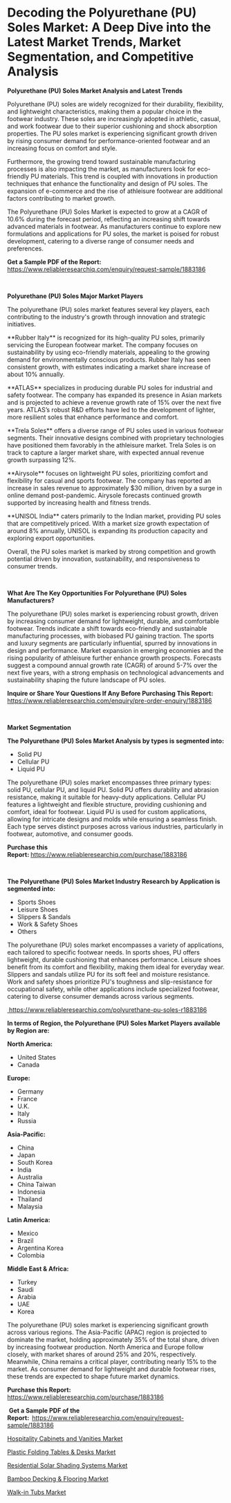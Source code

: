 <p><h1>Decoding the Polyurethane (PU) Soles Market: A Deep Dive into the Latest Market Trends, Market Segmentation, and Competitive Analysis</h1></p><p><strong>Polyurethane (PU) Soles Market Analysis and Latest Trends</strong></p>
<p><p>Polyurethane (PU) soles are widely recognized for their durability, flexibility, and lightweight characteristics, making them a popular choice in the footwear industry. These soles are increasingly adopted in athletic, casual, and work footwear due to their superior cushioning and shock absorption properties. The PU soles market is experiencing significant growth driven by rising consumer demand for performance-oriented footwear and an increasing focus on comfort and style.</p><p>Furthermore, the growing trend toward sustainable manufacturing processes is also impacting the market, as manufacturers look for eco-friendly PU materials. This trend is coupled with innovations in production techniques that enhance the functionality and design of PU soles. The expansion of e-commerce and the rise of athleisure footwear are additional factors contributing to market growth. </p><p>The Polyurethane (PU) Soles Market is expected to grow at a CAGR of 10.6% during the forecast period, reflecting an increasing shift towards advanced materials in footwear. As manufacturers continue to explore new formulations and applications for PU soles, the market is poised for robust development, catering to a diverse range of consumer needs and preferences.</p></p>
<p><strong>Get a Sample PDF of the Report:&nbsp;</strong> <a href="https://www.reliableresearchiq.com/enquiry/request-sample/1883186?utm_campaign=103&utm_medium=2&utm_source=Github&utm_content=ia&utm_term=10022025&utm_id=polyurethane-pu-soles">https://www.reliableresearchiq.com/enquiry/request-sample/1883186</a></p>
<p>&nbsp;</p>
<p><strong>Polyurethane (PU) Soles Major Market Players</strong></p>
<p><p>The polyurethane (PU) soles market features several key players, each contributing to the industry's growth through innovation and strategic initiatives. </p><p>**Rubber Italy** is recognized for its high-quality PU soles, primarily servicing the European footwear market. The company focuses on sustainability by using eco-friendly materials, appealing to the growing demand for environmentally conscious products. Rubber Italy has seen consistent growth, with estimates indicating a market share increase of about 10% annually.</p><p>**ATLAS** specializes in producing durable PU soles for industrial and safety footwear. The company has expanded its presence in Asian markets and is projected to achieve a revenue growth rate of 15% over the next five years. ATLAS’s robust R&D efforts have led to the development of lighter, more resilient soles that enhance performance and comfort.</p><p>**Trela Soles** offers a diverse range of PU soles used in various footwear segments. Their innovative designs combined with proprietary technologies have positioned them favorably in the athleisure market. Trela Soles is on track to capture a larger market share, with expected annual revenue growth surpassing 12%.</p><p>**Airysole** focuses on lightweight PU soles, prioritizing comfort and flexibility for casual and sports footwear. The company has reported an increase in sales revenue to approximately $30 million, driven by a surge in online demand post-pandemic. Airysole forecasts continued growth supported by increasing health and fitness trends.</p><p>**UNISOL India** caters primarily to the Indian market, providing PU soles that are competitively priced. With a market size growth expectation of around 8% annually, UNISOL is expanding its production capacity and exploring export opportunities.</p><p>Overall, the PU soles market is marked by strong competition and growth potential driven by innovation, sustainability, and responsiveness to consumer trends.</p></p>
<p>&nbsp;</p>
<p><strong>What Are The Key Opportunities For Polyurethane (PU) Soles Manufacturers?</strong></p>
<p><p>The polyurethane (PU) soles market is experiencing robust growth, driven by increasing consumer demand for lightweight, durable, and comfortable footwear. Trends indicate a shift towards eco-friendly and sustainable manufacturing processes, with biobased PU gaining traction. The sports and luxury segments are particularly influential, spurred by innovations in design and performance. Market expansion in emerging economies and the rising popularity of athleisure further enhance growth prospects. Forecasts suggest a compound annual growth rate (CAGR) of around 5-7% over the next five years, with a strong emphasis on technological advancements and sustainability shaping the future landscape of PU soles.</p></p>
<p><strong>Inquire or Share Your Questions If Any Before Purchasing This Report:</strong> <a href="https://www.reliableresearchiq.com/enquiry/pre-order-enquiry/1883186?utm_campaign=103&utm_medium=2&utm_source=Github&utm_content=ia&utm_term=10022025&utm_id=polyurethane-pu-soles">https://www.reliableresearchiq.com/enquiry/pre-order-enquiry/1883186</a></p>
<p>&nbsp;</p>
<p><strong>Market Segmentation</strong></p>
<p><strong>The Polyurethane (PU) Soles Market Analysis by types is segmented into:</strong></p>
<p><ul><li>Solid PU</li><li>Cellular PU</li><li>Liquid PU</li></ul></p>
<p><p>The polyurethane (PU) soles market encompasses three primary types: solid PU, cellular PU, and liquid PU. Solid PU offers durability and abrasion resistance, making it suitable for heavy-duty applications. Cellular PU features a lightweight and flexible structure, providing cushioning and comfort, ideal for footwear. Liquid PU is used for custom applications, allowing for intricate designs and molds while ensuring a seamless finish. Each type serves distinct purposes across various industries, particularly in footwear, automotive, and consumer goods.</p></p>
<p><strong>Purchase this Report:&nbsp;</strong><a href="https://www.reliableresearchiq.com/purchase/1883186?utm_campaign=103&utm_medium=2&utm_source=Github&utm_content=ia&utm_term=10022025&utm_id=polyurethane-pu-soles">https://www.reliableresearchiq.com/purchase/1883186</a></p>
<p>&nbsp;</p>
<p><strong>The Polyurethane (PU) Soles Market Industry Research by Application is segmented into:</strong></p>
<p><ul><li>Sports Shoes</li><li>Leisure Shoes</li><li>Slippers & Sandals</li><li>Work & Safety Shoes</li><li>Others</li></ul></p>
<p><p>The polyurethane (PU) soles market encompasses a variety of applications, each tailored to specific footwear needs. In sports shoes, PU offers lightweight, durable cushioning that enhances performance. Leisure shoes benefit from its comfort and flexibility, making them ideal for everyday wear. Slippers and sandals utilize PU for its soft feel and moisture resistance. Work and safety shoes prioritize PU's toughness and slip-resistance for occupational safety, while other applications include specialized footwear, catering to diverse consumer demands across various segments.</p></p>
<p><a href="https://www.reliableresearchiq.com/polyurethane-pu-soles-r1883186?utm_campaign=103&utm_medium=2&utm_source=Github&utm_content=ia&utm_term=10022025&utm_id=polyurethane-pu-soles">&nbsp;https://www.reliableresearchiq.com/polyurethane-pu-soles-r1883186</a></p>
<p><strong>In terms of Region, the Polyurethane (PU) Soles Market Players available by Region are:</strong></p>
<p>
    <p> <strong> North America: </strong>
        <ul>
            <li>United States</li>
            <li>Canada</li>
        </ul>
        </p> 
    <p> <strong> Europe: </strong>
        <ul>
            <li>Germany</li>
            <li>France</li>
            <li>U.K.</li>
            <li>Italy</li>
            <li>Russia</li>
        </ul>
        </p> 
    <p> <strong> Asia-Pacific: </strong>
        <ul>
            <li>China</li>
            <li>Japan</li>
            <li>South Korea</li>
            <li>India</li>
            <li>Australia</li>
            <li>China Taiwan</li>
            <li>Indonesia</li>
            <li>Thailand</li>
            <li>Malaysia</li>
        </ul>
        </p> 
    <p> <strong> Latin America: </strong>
        <ul>
            <li>Mexico</li>
            <li>Brazil</li>
            <li>Argentina Korea</li>
            <li>Colombia</li>
        </ul>
        </p> 
    <p> <strong> Middle East & Africa: </strong>
        <ul>
            <li>Turkey</li>
            <li>Saudi</li>
            <li>Arabia</li>
            <li>UAE</li>
            <li>Korea</li>
        </ul>
    </p>
    </p>
<p><p>The polyurethane (PU) soles market is experiencing significant growth across various regions. The Asia-Pacific (APAC) region is projected to dominate the market, holding approximately 35% of the total share, driven by increasing footwear production. North America and Europe follow closely, with market shares of around 25% and 20%, respectively. Meanwhile, China remains a critical player, contributing nearly 15% to the market. As consumer demand for lightweight and durable footwear rises, these trends are expected to shape future market dynamics.</p></p>
<p><strong>Purchase this Report: </strong><a href="https://www.reliableresearchiq.com/purchase/1883186?utm_campaign=103&utm_medium=2&utm_source=Github&utm_content=ia&utm_term=10022025&utm_id=polyurethane-pu-soles">https://www.reliableresearchiq.com/purchase/1883186</a></p>
<p>&nbsp;<strong>Get a Sample PDF of the Report:&nbsp;&nbsp;</strong><a href="https://www.reliableresearchiq.com/enquiry/request-sample/1883186?utm_campaign=103&utm_medium=2&utm_source=Github&utm_content=ia&utm_term=10022025&utm_id=polyurethane-pu-soles">https://www.reliableresearchiq.com/enquiry/request-sample/1883186</a></p>
<p><strong></strong></p>
<p><p><a href="https://github.com/theriiawande/Market-Research-Report-List-1/blob/main/hospitality-cabinets-and-vanities-market.md?utm_campaign=103&utm_medium=2&utm_source=Github&utm_content=ia&utm_term=10022025&utm_id=polyurethane-pu-soles">Hospitality Cabinets and Vanities Market</a></p><p><a href="https://github.com/huelarnzeba29/Market-Research-Report-List-1/blob/main/plastic-folding-tables-desks-market.md?utm_campaign=103&utm_medium=2&utm_source=Github&utm_content=ia&utm_term=10022025&utm_id=polyurethane-pu-soles">Plastic Folding Tables & Desks Market</a></p><p><a href="https://github.com/dushornerfe/Market-Research-Report-List-1/blob/main/residential-solar-shading-systems-market.md?utm_campaign=103&utm_medium=2&utm_source=Github&utm_content=ia&utm_term=10022025&utm_id=polyurethane-pu-soles">Residential Solar Shading Systems Market</a></p><p><a href="https://github.com/ypumgtoivo/Market-Research-Report-List-1/blob/main/bamboo-decking-flooring-market.md?utm_campaign=103&utm_medium=2&utm_source=Github&utm_content=ia&utm_term=10022025&utm_id=polyurethane-pu-soles">Bamboo Decking & Flooring Market</a></p><p><a href="https://github.com/gadhoknen/Market-Research-Report-List-1/blob/main/walk-in-tubs-market.md?utm_campaign=103&utm_medium=2&utm_source=Github&utm_content=ia&utm_term=10022025&utm_id=polyurethane-pu-soles">Walk-in Tubs Market</a></p></p>